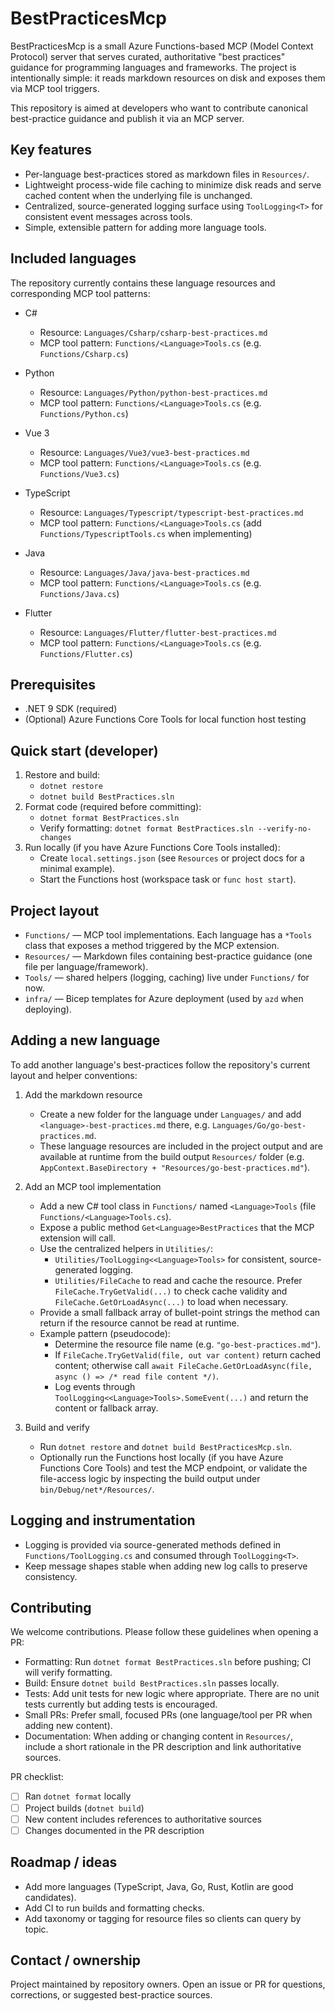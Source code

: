 # BestPracticesMcp

BestPracticesMcp is a small Azure Functions-based MCP (Model Context Protocol) server that serves curated, authoritative "best practices" guidance for programming languages and frameworks. The project is intentionally simple: it reads markdown resources on disk and exposes them via MCP tool triggers.

This repository is aimed at developers who want to contribute canonical best-practice guidance and publish it via an MCP server.

## Key features

- Per-language best-practices stored as markdown files in `Resources/`.
- Lightweight process-wide file caching to minimize disk reads and serve cached content when the underlying file is unchanged.
- Centralized, source-generated logging surface using `ToolLogging<T>` for consistent event messages across tools.
- Simple, extensible pattern for adding more language tools.

## Included languages

The repository currently contains these language resources and corresponding MCP tool patterns:

- C#
  - Resource: `Languages/Csharp/csharp-best-practices.md`
  - MCP tool pattern: `Functions/<Language>Tools.cs` (e.g. `Functions/Csharp.cs`)

- Python
  - Resource: `Languages/Python/python-best-practices.md`
  - MCP tool pattern: `Functions/<Language>Tools.cs` (e.g. `Functions/Python.cs`)

- Vue 3
  - Resource: `Languages/Vue3/vue3-best-practices.md`
  - MCP tool pattern: `Functions/<Language>Tools.cs` (e.g. `Functions/Vue3.cs`)

- TypeScript
  - Resource: `Languages/Typescript/typescript-best-practices.md`
  - MCP tool pattern: `Functions/<Language>Tools.cs` (add `Functions/TypescriptTools.cs` when implementing)

- Java
  - Resource: `Languages/Java/java-best-practices.md`
  - MCP tool pattern: `Functions/<Language>Tools.cs` (e.g. `Functions/Java.cs`)

- Flutter
  - Resource: `Languages/Flutter/flutter-best-practices.md`
  - MCP tool pattern: `Functions/<Language>Tools.cs` (e.g. `Functions/Flutter.cs`)

## Prerequisites

- .NET 9 SDK (required)
- (Optional) Azure Functions Core Tools for local function host testing

## Quick start (developer)

1. Restore and build:
   - `dotnet restore`
   - `dotnet build BestPractices.sln`
2. Format code (required before committing):
   - `dotnet format BestPractices.sln`
   - Verify formatting: `dotnet format BestPractices.sln --verify-no-changes`
3. Run locally (if you have Azure Functions Core Tools installed):
   - Create `local.settings.json` (see `Resources` or project docs for a minimal example).
   - Start the Functions host (workspace task or `func host start`).

## Project layout

- `Functions/` — MCP tool implementations. Each language has a `*Tools` class that exposes a method triggered by the MCP extension.
- `Resources/` — Markdown files containing best-practice guidance (one file per language/framework).
- `Tools/` — shared helpers (logging, caching) live under `Functions/` for now.
- `infra/` — Bicep templates for Azure deployment (used by `azd` when deploying).
## Adding a new language

To add another language's best-practices follow the repository's current layout and helper conventions:

1. Add the markdown resource
   - Create a new folder for the language under `Languages/` and add `<language>-best-practices.md` there, e.g. `Languages/Go/go-best-practices.md`.
   - These language resources are included in the project output and are available at runtime from the build output `Resources/` folder (e.g. `AppContext.BaseDirectory + "Resources/go-best-practices.md"`).

2. Add an MCP tool implementation
   - Add a new C# tool class in `Functions/` named `<Language>Tools` (file `Functions/<Language>Tools.cs`).
   - Expose a public method `Get<Language>BestPractices` that the MCP extension will call.
   - Use the centralized helpers in `Utilities/`:
     - `Utilities/ToolLogging<<Language>Tools>` for consistent, source-generated logging.
     - `Utilities/FileCache` to read and cache the resource. Prefer `FileCache.TryGetValid(...)` to check cache validity and `FileCache.GetOrLoadAsync(...)` to load when necessary.
   - Provide a small fallback array of bullet-point strings the method can return if the resource cannot be read at runtime.
   - Example pattern (pseudocode):
     - Determine the resource file name (e.g. `"go-best-practices.md"`).
     - If `FileCache.TryGetValid(file, out var content)` return cached content; otherwise call `await FileCache.GetOrLoadAsync(file, async () => /* read file content */)`.
     - Log events through `ToolLogging<<Language>Tools>.SomeEvent(...)` and return the content or fallback array.

3. Build and verify
   - Run `dotnet restore` and `dotnet build BestPracticesMcp.sln`.
   - Optionally run the Functions host locally (if you have Azure Functions Core Tools) and test the MCP endpoint, or validate the file-access logic by inspecting the build output under `bin/Debug/net*/Resources/`.

## Logging and instrumentation

- Logging is provided via source-generated methods defined in `Functions/ToolLogging.cs` and consumed through `ToolLogging<T>`.
- Keep message shapes stable when adding new log calls to preserve consistency.

## Contributing

We welcome contributions. Please follow these guidelines when opening a PR:

- Formatting: Run `dotnet format BestPractices.sln` before pushing; CI will verify formatting.
- Build: Ensure `dotnet build BestPractices.sln` passes locally.
- Tests: Add unit tests for new logic where appropriate. There are no unit tests currently but adding tests is encouraged.
- Small PRs: Prefer small, focused PRs (one language/tool per PR when adding new content).
- Documentation: When adding or changing content in `Resources/`, include a short rationale in the PR description and link authoritative sources.

PR checklist:

- [ ] Ran `dotnet format` locally
- [ ] Project builds (`dotnet build`)
- [ ] New content includes references to authoritative sources
- [ ] Changes documented in the PR description

## Roadmap / ideas

- Add more languages (TypeScript, Java, Go, Rust, Kotlin are good candidates).
- Add CI to run builds and formatting checks.
- Add taxonomy or tagging for resource files so clients can query by topic.

## Contact / ownership

Project maintained by repository owners. Open an issue or PR for questions, corrections, or suggested best-practice sources.
